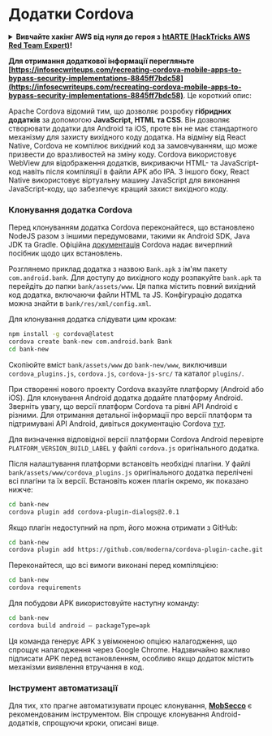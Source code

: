 # Додатки Cordova

<details>

<summary><strong>Вивчайте хакінг AWS від нуля до героя з</strong> <a href="https://training.hacktricks.xyz/courses/arte"><strong>htARTE (HackTricks AWS Red Team Expert)</strong></a><strong>!</strong></summary>

Інші способи підтримки HackTricks:

* Якщо ви хочете побачити вашу **компанію рекламовану на HackTricks** або **завантажити HackTricks у форматі PDF**, перевірте [**ПЛАНИ ПІДПИСКИ**](https://github.com/sponsors/carlospolop)!
* Отримайте [**офіційний PEASS & HackTricks мерч**](https://peass.creator-spring.com)
* Відкрийте для себе [**Сім'ю PEASS**](https://opensea.io/collection/the-peass-family), нашу колекцію ексклюзивних [**NFT**](https://opensea.io/collection/the-peass-family)
* **Приєднуйтесь до** 💬 [**групи Discord**](https://discord.gg/hRep4RUj7f) або [**групи telegram**](https://t.me/peass) або **слідкуйте** за нами на **Twitter** 🐦 [**@carlospolopm**](https://twitter.com/hacktricks_live)**.**
* **Поділіться своїми хакерськими трюками, надсилайте PR до** [**HackTricks**](https://github.com/carlospolop/hacktricks) та [**HackTricks Cloud**](https://github.com/carlospolop/hacktricks-cloud) репозиторіїв GitHub.

</details>

**Для отримання додаткової інформації перегляньте [https://infosecwriteups.com/recreating-cordova-mobile-apps-to-bypass-security-implementations-8845ff7bdc58](https://infosecwriteups.com/recreating-cordova-mobile-apps-to-bypass-security-implementations-8845ff7bdc58)**. Це короткий опис:

Apache Cordova відомий тим, що дозволяє розробку **гібридних додатків** за допомогою **JavaScript, HTML та CSS**. Він дозволяє створювати додатки для Android та iOS, проте він не має стандартного механізму для захисту вихідного коду додатка. На відміну від React Native, Cordova не компілює вихідний код за замовчуванням, що може призвести до вразливостей на зміну коду. Cordova використовує WebView для відображення додатків, викриваючи HTML- та JavaScript-код навіть після компіляції в файли APK або IPA. З іншого боку, React Native використовує віртуальну машину JavaScript для виконання JavaScript-коду, що забезпечує кращий захист вихідного коду.

### Клонування додатка Cordova

Перед клонуванням додатка Cordova переконайтеся, що встановлено NodeJS разом з іншими передумовами, такими як Android SDK, Java JDK та Gradle. Офіційна [документація](https://cordova.apache.org/docs/en/11.x/guide/cli/#install-pre-requisites-for-building) Cordova надає вичерпний посібник щодо цих встановлень.

Розглянемо приклад додатка з назвою `Bank.apk` з ім'ям пакету `com.android.bank`. Для доступу до вихідного коду розпакуйте `bank.apk` та перейдіть до папки `bank/assets/www`. Ця папка містить повний вихідний код додатка, включаючи файли HTML та JS. Конфігурацію додатка можна знайти в `bank/res/xml/config.xml`.

Для клонування додатка слідувати цим крокам:
```bash
npm install -g cordova@latest
cordova create bank-new com.android.bank Bank
cd bank-new
```
Скопіюйте вміст `bank/assets/www` до `bank-new/www`, виключивши `cordova_plugins.js`, `cordova.js`, `cordova-js-src/` та каталог `plugins/`.

При створенні нового проекту Cordova вказуйте платформу (Android або iOS). Для клонування Android додатка додайте платформу Android. Зверніть увагу, що версії платформ Cordova та рівні API Android є різними. Для отримання детальної інформації про версії платформ та підтримувані API Android, дивіться документацію Cordova [тут](https://cordova.apache.org/docs/en/11.x/guide/platforms/android/).

Для визначення відповідної версії платформи Cordova Android перевірте `PLATFORM_VERSION_BUILD_LABEL` у файлі `cordova.js` оригінального додатка.

Після налаштування платформи встановіть необхідні плагіни. У файлі `bank/assets/www/cordova_plugins.js` оригінального додатка перелічені всі плагіни та їх версії. Встановіть кожен плагін окремо, як показано нижче:
```bash
cd bank-new
cordova plugin add cordova-plugin-dialogs@2.0.1
```
Якщо плагін недоступний на npm, його можна отримати з GitHub:
```bash
cd bank-new
cordova plugin add https://github.com/moderna/cordova-plugin-cache.git
```
Переконайтеся, що всі вимоги виконані перед компіляцією:
```bash
cd bank-new
cordova requirements
```
Для побудови APK використовуйте наступну команду:
```bash
cd bank-new
cordova build android — packageType=apk
```
Ця команда генерує APK з увімкненою опцією налагодження, що спрощує налагодження через Google Chrome. Надзвичайно важливо підписати APK перед встановленням, особливо якщо додаток містить механізми виявлення втручання в код.

### Інструмент автоматизації

Для тих, хто прагне автоматизувати процес клонування, **[MobSecco](https://github.com/Anof-cyber/MobSecco)** є рекомендованим інструментом. Він спрощує клонування Android-додатків, спрощуючи кроки, описані вище.
